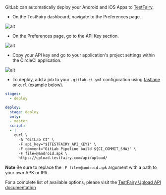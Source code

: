 GitLab can automatically deploy your Android and iOS Apps to [TestFairy](https://www.testfairy.com/).

* On the TestFairy dashboard, navigate to the Preferences page.

![alt](../img/continuous-integration/testfairy-open-preferences.png)

* On the Preferences page, go to the API Key section.

![alt](../img/continuous-integration/testfairy_upload_key.png)

* Copy your API key and go to your application's project settings within the CircleCI application.

![alt](../img/continuous-integration/gitlab_secret_keys.png)

* To deploy, add a job to your `.gitlab-ci.yml` configuration using [fastlane](https://docs.fastlane.tools/getting-started/ios/beta-deployment/) or `curl` (example below).

``` yaml
stages:
  - deploy

deploy:
  stage: deploy
  only:
  - master
  script:
  - |
    curl \
      -A "GitLab CI" \
      -F api_key="${TESTFAIRY_API_KEY}" \
      -F comment="GitLab Pipeline build ${CI_COMMIT_SHA}" \
      -F file=@android.apk \
      https://upload.testfairy.com/api/upload/
```

**Note** Be sure to replace the `-F file=@android.apk` argument with a path to your own APK or IPA.

For a complete list of available options, please visit the [TestFairy Upload API documentation](https://docs.testfairy.com/API/Upload_API.html)

